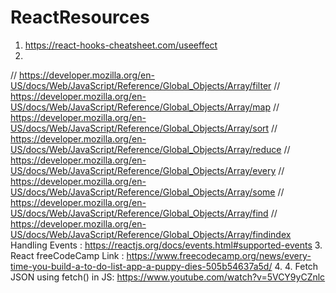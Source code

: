 # ReactResources
1. https://react-hooks-cheatsheet.com/useeffect
2. 
// https://developer.mozilla.org/en-US/docs/Web/JavaScript/Reference/Global_Objects/Array/filter
// https://developer.mozilla.org/en-US/docs/Web/JavaScript/Reference/Global_Objects/Array/map
// https://developer.mozilla.org/en-US/docs/Web/JavaScript/Reference/Global_Objects/Array/sort
// https://developer.mozilla.org/en-US/docs/Web/JavaScript/Reference/Global_Objects/Array/reduce
// https://developer.mozilla.org/en-US/docs/Web/JavaScript/Reference/Global_Objects/Array/every
// https://developer.mozilla.org/en-US/docs/Web/JavaScript/Reference/Global_Objects/Array/some
// https://developer.mozilla.org/en-US/docs/Web/JavaScript/Reference/Global_Objects/Array/find
// https://developer.mozilla.org/en-US/docs/Web/JavaScript/Reference/Global_Objects/Array/findindex
 Handling Events : https://reactjs.org/docs/events.html#supported-events
 3. React freeCodeCamp Link : https://www.freecodecamp.org/news/every-time-you-build-a-to-do-list-app-a-puppy-dies-505b54637a5d/
 4. 4. Fetch JSON using fetch() in JS: https://www.youtube.com/watch?v=5VCY9yCZnlc
